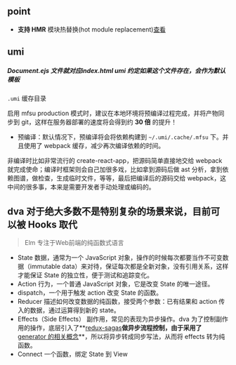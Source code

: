 ## point

- **支持 HMR** 模块热替换(hot module replacement)[查看](https://webpack.js.org/concepts/hot-module-replacement/)

## umi

##### Document.ejs 文件就对应index.html umi 约定如果这个文件存在，会作为默认模板

`.umi` 缓存目录

启用 mfsu production 模式时，建议在本地环境将预编译过程完成，并将产物同步到 git，这样在服务器部署的速度将会得到约 **30 倍** 的提升！

- 预编译：默认情况下，预编译将会将依赖构建到 `~/.umi/.cache/.mfsu` 下。并且使用了 webpack 缓存，减少再次编译依赖的时间。

非编译时比如非常流行的 create-react-app，把源码简单直接地交给 webpack 就完成使命；编译时框架则会自己加很多戏，比如拿到源码后做 ast 分析，拿到依赖图谱，做检查，生成临时文件，等等，最后把编译后的源码交给 webpack，这中间的很多事，本来是需要开发者手动处理或编码的。

## dva 对于绝大多数不是特别复杂的场景来说，**目前可以被 Hooks 取代**

> Elm 专注于Web前端的纯函数式语言

- State 数据，通常为一个 JavaScript 对象，操作的时候每次都要当作不可变数据（immutable data）来对待，保证每次都是全新对象，没有引用关系，这样才能保证 State 的独立性，便于测试和追踪变化。
- Action 行为，一个普通 JavaScript 对象，它是改变 State 的唯一途径。
- dispatch，一个用于触发 action 改变 State 的函数。
- Reducer 描述如何改变数据的纯函数，接受两个参数：已有结果和 action 传入的数据，通过运算得到新的 state。
- Effects（Side Effects） 副作用，常见的表现为异步操作。dva 为了控制副作用的操作，底层引入了**[redux-sagas](https://link.zhihu.com/?target=http%3A//superraytin.github.io/redux-saga-in-chinese)**做异步流程控制，由于采用了**[generator 的相关概念](https://link.zhihu.com/?target=http%3A//www.ruanyifeng.com/blog/2015/04/generator.html)**，所以将异步转成同步写法，从而将 effects 转为纯函数。
- Connect 一个函数，绑定 State 到 View
